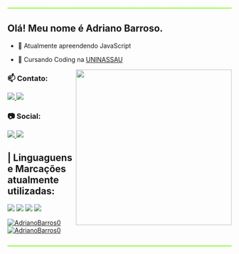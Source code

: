  <img src="image/rgb-rainbow.gif" height=2px width=100%>

 ## Olá! Meu nome é Adriano Barroso.


- 📖 Atualmente apreendendo JavaScript
- 🏫 Cursando Coding na [UNINASSAU](https://www.uninassau.edu.br/)

  <image src="image/source-code-animate.svg" align=right width=350px height=350px>
 
 
### 📫 Contato:

<a href="https://www.linkedin.com/in/adriano-barroso-5862bb214">
    <image src="https://img.shields.io/badge/LinkedIn-0077B5?style=for-the-badge&logo=linkedin&logoColor=white">
</a>
<a href="mailto:adrianofilho1301@gmail.com">
    <image src="https://img.shields.io/badge/Gmail-D14836?style=for-the-badge&logo=gmail&logoColor=white">
</a>

### 📷 Social:

<a href="https://www.instagram.com/adrianob.13/">
  <image src="https://img.shields.io/badge/Instagram-E4405F?style=for-the-badge&logo=instagram&logoColor=white">
</a>
  
<a href="https://www.twitter.com/Adriano_BrX/">
  <image src="https://img.shields.io/badge/Twitter-1DA1F2?style=for-the-badge&logo=twitter&logoColor=white">
</a>

## | Linguaguens e Marcações atualmente utilizadas:
<image src="https://img.shields.io/badge/HTML5-E34F26?style=for-the-badge&logo=html5&logoColor=white"> <image src="https://img.shields.io/badge/CSS3-1572B6?style=for-the-badge&logo=css3&logoColor=white"> <image src="https://img.shields.io/badge/JavaScript-F7DF1E?style=for-the-badge&logo=javascript&logoColor=black"> <image src="https://img.shields.io/badge/Markdown-000000?style=for-the-badge&logo=markdown&logoColor=white">



  [![AdrianoBarros0](https://github-readme-stats.vercel.app/api?username=AdrianoBarros0&title_color=aedbf9&text_color=a64848&icon_color=aedbf9&bg_color=0b052f&show_icons=true)](https://github.com/AdrianoBarros0/)
  [![AdrianoBarros0](https://github-readme-stats.vercel.app/api/top-langs/?username=AdrianoBarros0&hide=html&layout=compact&title_color=aedbf9&text_color=a64848&icon_color=aedbf9&bg_color=0b052f)](https://github.com/AdrianoBarros0/)

 <img src="image/rgb-rainbow.gif" height=2px width=100%>
